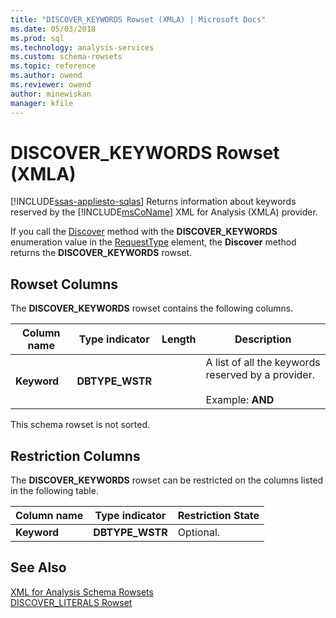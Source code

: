 ```yaml
---
title: "DISCOVER_KEYWORDS Rowset (XMLA) | Microsoft Docs"
ms.date: 05/03/2018
ms.prod: sql
ms.technology: analysis-services
ms.custom: schema-rowsets
ms.topic: reference
ms.author: owend
ms.reviewer: owend
author: minewiskan
manager: kfile
---
```

# DISCOVER_KEYWORDS Rowset (XMLA)
[!INCLUDE[ssas-appliesto-sqlas](../../../includes/ssas-appliesto-sqlas.md)]
  Returns information about keywords reserved by the [!INCLUDE[msCoName](../../../includes/msconame-md.md)] XML for Analysis (XMLA) provider.  
  
 If you call the [Discover](../../../analysis-services/xmla/xml-elements-methods-discover.md) method with the **DISCOVER_KEYWORDS** enumeration value in the [RequestType](../../../analysis-services/xmla/xml-elements-properties/requesttype-element-xmla.md) element, the **Discover** method returns the **DISCOVER_KEYWORDS** rowset.  
  
## Rowset Columns  
 The **DISCOVER_KEYWORDS** rowset contains the following columns.  
  
|Column name|Type indicator|Length|Description|  
|-----------------|--------------------|------------|-----------------|  
|**Keyword**|**DBTYPE_WSTR**||A list of all the keywords reserved by a provider.<br /><br /> Example: **AND**|  
  
 This schema rowset is not sorted.  
  
## Restriction Columns  
 The **DISCOVER_KEYWORDS** rowset can be restricted on the columns listed in the following table.  
  
|Column name|Type indicator|Restriction State|  
|-----------------|--------------------|-----------------------|  
|**Keyword**|**DBTYPE_WSTR**|Optional.|  
  
## See Also  
 [XML for Analysis Schema Rowsets](../../../analysis-services/schema-rowsets/xml/xml-for-analysis-schema-rowsets.md)   
 [DISCOVER_LITERALS Rowset](../../../analysis-services/schema-rowsets/xml/discover-literals-rowset.md)  
  
  
